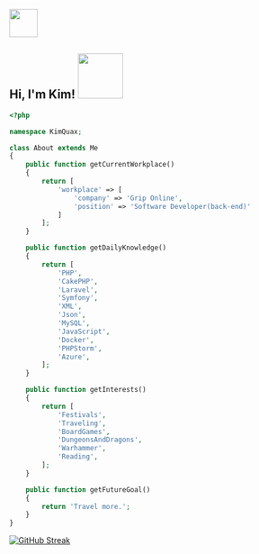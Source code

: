 <img src="https://media.giphy.com/media/v1.Y2lkPTc5MGI3NjExMmtmeHN1MzdpMGR6Mjc3MWVmbXNuNHExcG93bDgyZmUxYnN0eTZ0NCZjdD1z/L0t5istHtiDgJ40PZw/giphy.gif" width="50"></h2>
<h2> Hi, I'm Kim! <img src="https://media.giphy.com/media/v1.Y2lkPTc5MGI3NjExMjFhMDU3Yjg4NDU2NTlkZDI0MzQ5Mzk4MDNjNjU0ZmY5YjBjNjAwYyZjdD1z/A9dZqpVpbLsju/giphy.gif" width="80"></h2>

```php
<?php

namespace KimQuax;

class About extends Me
{
    public function getCurrentWorkplace()
    {
        return [
            'workplace' => [
                'company' => 'Grip Online',
                'position' => 'Software Developer(back-end)'
            ]
        ];
    }

    public function getDailyKnowledge()
    {
        return [
            'PHP',
            'CakePHP',
            'Laravel',
            'Symfony',
            'XML',
            'Json',
            'MySQL',
            'JavaScript',
            'Docker',
            'PHPStorm',
            'Azure',
        ];
    }

    public function getInterests()
    {
        return [
            'Festivals',
            'Traveling',
            'BoardGames',
            'DungeonsAndDragons',
            'Warhammer',
            'Reading',
        ];
    }

    public function getFutureGoal()
    {
        return 'Travel more.';
    }
}
```
 [![GitHub Streak](http://github-readme-streak-stats.herokuapp.com?user=Esmaraldaa1&theme=onedark)](https://git.io/streak-stats) 
